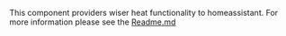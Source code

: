 This component providers wiser heat functionality to homeassistant. For more information please see the [Readme.md](https://github.com/asantaga/wiserHomeAssistantPlatform/blob/v3/Readme.Md)
